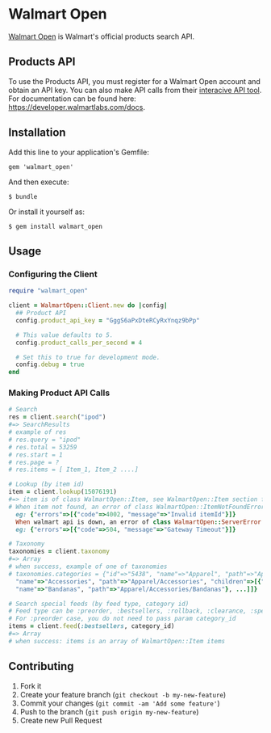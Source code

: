# Walmart Open

[Walmart Open](https://developer.walmartlabs.com) is Walmart's official products search API.

## Products API

To use the Products API, you must register for a Walmart Open account and obtain an API key. You can also make API calls from their [interacive API tool](https://developer.walmartlabs.com/io-docs).  For documentation can be found here: https://developer.walmartlabs.com/docs.

## Installation

Add this line to your application's Gemfile:

    gem 'walmart_open'

And then execute:

    $ bundle

Or install it yourself as:

    $ gem install walmart_open

## Usage

### Configuring the Client
```ruby
require "walmart_open"

client = WalmartOpen::Client.new do |config|
  ## Product API
  config.product_api_key = "GggS6aPxDteRCyRxYnqz9bPp"

  # This value defaults to 5.
  config.product_calls_per_second = 4

  # Set this to true for development mode.
  config.debug = true
end
```

### Making Product API Calls
```ruby
# Search
res = client.search("ipod")
#=> SearchResults
# example of res
# res.query = "ipod"
# res.total = 53259
# res.start = 1
# res.page = ?
# res.items = [ Item_1, Item_2 ....]

# Lookup (by item id)
item = client.lookup(15076191)
#=> item is of class WalmartOpen::Item, see WalmartOpen::Item section for detail
# When item not found, an error of class WalmartOpen::ItemNotFoundError is thrown,
  eg: {"errors"=>[{"code"=>4002, "message"=>"Invalid itemId"}]}
  When walmart api is down, an error of class WalmartOpen::ServerError is thrown,
  eg: {"errors"=>[{"code"=>504, "message"=>"Gateway Timeout"}]}

# Taxonomy
taxonomies = client.taxonomy
#=> Array
# when success, example of one of taxonomies
# taxonomies.categories = {"id"=>"5438", "name"=>"Apparel", "path"=>"Apparel", "children"=>[{"id"=>"5438_426265",
  "name"=>"Accessories", "path"=>"Apparel/Accessories", "children"=>[{"id"=>"5438_426265_1043621",
  "name"=>"Bandanas", "path"=>"Apparel/Accessories/Bandanas"}, ...]]}

# Search special feeds (by feed type, category id)
# Feed type can be :preorder, :bestsellers, :rollback, :clearance, :specialbuy
# For :preorder case, you do not need to pass param category_id
items = client.feed(:bestsellers, category_id)
#=> Array
# when success: items is an array of WalmartOpen::Item items
```

## Contributing

1. Fork it
2. Create your feature branch (`git checkout -b my-new-feature`)
3. Commit your changes (`git commit -am 'Add some feature'`)
4. Push to the branch (`git push origin my-new-feature`)
5. Create new Pull Request
